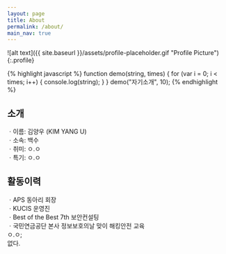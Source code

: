 ```yaml
---
layout: page
title: About
permalink: /about/
main_nav: true
---
```


![alt text]({{ site.baseurl }}/assets/profile-placeholder.gif "Profile Picture"){:.profile}

{% highlight javascript %}
function demo(string, times) {
  for (var i = 0; i < times; i++) {
    console.log(string);
  }
}
demo("자기소개", 10);
{% endhighlight %}

<p>
<h2>소개</h2>
ㆍ이름: 김양우 (KIM YANG U)<br>
ㆍ소속: 백수<br>
ㆍ취미: ㅇ.ㅇ<br>
ㆍ특기: ㅇ.ㅇ
<p>
<h2>활동이력</h2>
ㆍAPS 동아리 회장<br>
ㆍKUCIS 운영진<br>
ㆍBest of the Best 7th 보안컨설팅<br>
ㆍ국민연금공단 본사 정보보호의날 맞이 해킹안전 교육<br>
ㅇ.ㅇ;<br>
없다.
